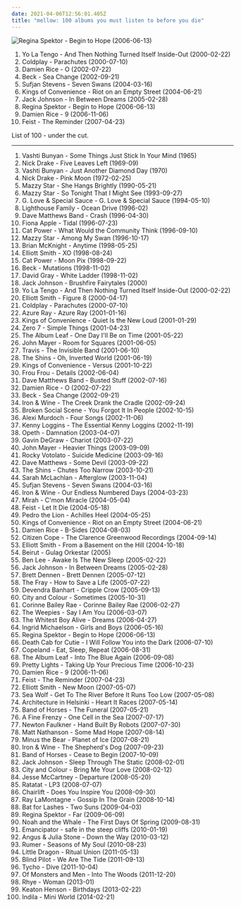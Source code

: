 ```yaml
---
date: 2021-04-06T12:56:01.405Z
title: "mellow: 100 albums you must listen to before you die"
---
```

![Regina Spektor - Begin to Hope (2006-06-13)](http://coverartarchive.org/release/7c48653c-8e50-4f8b-91a4-25321c500fed/25262967822-500.jpg "Regina Spektor - Begin to Hope (2006-06-13)")
<ol class="albums">
<li data-cover="http://coverartarchive.org/release/34c51172-d643-4cc7-81ac-cd06817aadbf/15059787553-500.jpg" data-tags="indie rock, mellow" role="button">Yo La Tengo - And Then Nothing Turned Itself Inside-Out (2000-02-22)</li>
<li data-cover="http://coverartarchive.org/release/435fc965-9121-461e-b8da-d9b505c9dc9b/4086974851-500.jpg" data-tags="coldplay, britpop" role="button">Coldplay - Parachutes (2000-07-10)</li>
<li data-cover="https://img.discogs.com/ZQlQz6fBE2IohmkyyWgN2qBYtbw=/fit-in/150x150/filters:strip_icc():format(jpeg):mode_rgb():quality(90)/discogs-images/R-1222805-1202239031.jpeg.jpg" data-tags="acoustic, singer-songwriter, folk" role="button">Damien Rice - O (2002-07-22)</li>
<li data-cover="http://coverartarchive.org/release/09dc8894-bb52-4edd-a31b-e74e30753a44/7066111416-500.jpg" data-tags="singer-songwriter, acoustic, beck" role="button">Beck - Sea Change (2002-09-21)</li>
<li data-cover="https://img.discogs.com/m0fgdWmyM4wTAr76YR_8WWo8On0=/fit-in/373x369/filters:strip_icc():format(jpeg):mode_rgb():quality(90)/discogs-images/R-5218555-1387813137-1639.jpeg.jpg" data-tags="indie, folk" role="button">Sufjan Stevens - Seven Swans (2004-03-16)</li>
<li data-cover="https://img.discogs.com/t2DFzehygut-LLu8PiP0MATU-Zo=/fit-in/600x591/filters:strip_icc():format(jpeg):mode_rgb():quality(90)/discogs-images/R-298445-1179488924.jpeg.jpg" data-tags="indie, acoustic, norwegian" role="button">Kings of Convenience - Riot on an Empty Street (2004-06-21)</li>
<li data-cover="http://coverartarchive.org/release/8803a42d-59ca-4eee-83ba-61fae63856f5/6148270094-500.jpg" data-tags="acoustic" role="button">Jack Johnson - In Between Dreams (2005-02-28)</li>
<li data-cover="http://coverartarchive.org/release/7c48653c-8e50-4f8b-91a4-25321c500fed/25262967822-500.jpg" data-tags="female vocalists, indie, singer-songwriter" role="button">Regina Spektor - Begin to Hope (2006-06-13)</li>
<li data-cover="http://coverartarchive.org/release/490595e7-8ec0-3ad1-ac51-95e816ecb24b/8345167017-500.jpg" data-tags="folk, singer-songwriter, acoustic" role="button">Damien Rice - 9 (2006-11-06)</li>
<li data-cover="http://coverartarchive.org/release/805d6908-afee-3a49-b6e0-e9ca5ce6a452/16767229098-500.jpg" data-tags="indie, female vocalists, indie pop, female vocalist, pop, alternative, indie rock" role="button">Feist - The Reminder (2007-04-23)</li>
</ol>
List of 100 - under the cut.
<!-- more -->

_________________

<ol class="albums">
<li data-cover="https://img.discogs.com/zM8o5H0dbngN1kISj4o5IIS9qvU=/fit-in/600x602/filters:strip_icc():format(jpeg):mode_rgb():quality(90)/discogs-images/R-1115835-1343568487-2712.jpeg.jpg" data-tags="folk" role="button">
Vashti Bunyan - Some Things Just Stick In Your Mind (1965)
</li>
<li data-cover="https://img.discogs.com/oTROP7ENuO6MR-lunRvDA3YRu1U=/fit-in/600x596/filters:strip_icc():format(jpeg):mode_rgb():quality(90)/discogs-images/R-383008-1240998303.jpeg.jpg" data-tags="folk, singer-songwriter" role="button">
Nick Drake - Five Leaves Left (1969-09)
</li>
<li data-cover="https://img.discogs.com/2x-W2u8k9mU9yX_EUoj7jyLfKac=/fit-in/600x600/filters:strip_icc():format(jpeg):mode_rgb():quality(90)/discogs-images/R-640394-1504973916-3642.jpeg.jpg" data-tags="folk, female vocalists, indie, alternative" role="button">
Vashti Bunyan - Just Another Diamond Day (1970)
</li>
<li data-cover="http://coverartarchive.org/release/2a274c12-8785-351a-9155-1d6d2dfde21c/23137783404-500.jpg" data-tags="folk, singer-songwriter" role="button">
Nick Drake - Pink Moon (1972-02-25)
</li>
<li data-cover="http://coverartarchive.org/release/c74307be-1085-4026-97ab-60b676e367c5/1923128273-500.jpg" data-tags="female vocalists, 90s, dream pop" role="button">
Mazzy Star - She Hangs Brightly (1990-05-21)
</li>
<li data-cover="http://coverartarchive.org/release/d9fa44a6-c79b-4b70-806b-af5eb748e8f8/5320516788-500.jpg" data-tags="dream pop, female vocalists, alternative, 90s" role="button">
Mazzy Star - So Tonight That I Might See (1993-09-27)
</li>
<li data-cover="http://coverartarchive.org/release/a9bc984c-c725-4fc7-8864-7835b7bc255b/9576050460-500.jpg" data-tags="mellow" role="button">
G. Love & Special Sauce - G. Love & Special Sauce (1994-05-10)
</li>
<li data-cover="http://coverartarchive.org/release/af4c39d7-2682-4190-ad19-0e53a2cbcde1/20982255789-500.jpg" data-tags="mellow, pop" role="button">
Lighthouse Family - Ocean Drive (1996-02)
</li>
<li data-cover="http://coverartarchive.org/release/cc41e65d-471e-37fb-a050-73393f0ba30a/1606468604-500.jpg" data-tags="90s, rock" role="button">
Dave Matthews Band - Crash (1996-04-30)
</li>
<li data-cover="http://coverartarchive.org/release/e1bba6de-84e1-37db-9123-6901cb01ec8d/1402280819-500.jpg" data-tags="female vocalists, alternative" role="button">
Fiona Apple - Tidal (1996-07-23)
</li>
<li data-cover="http://coverartarchive.org/release/cb552dc7-b0fe-4bcd-b864-1b3940baee8c/6010090362-500.jpg" data-tags="indie, female vocalists, female, alternative, indie rock, female singers, pop, rock, alternative rock, indie pop, female vocals, female vocalist, female voices, girls, indie-rock, female artists, female vocal, indie-pop, love song" role="button">
Cat Power - What Would the Community Think (1996-09-10)
</li>
<li data-cover="http://coverartarchive.org/release/3ee6bd30-4a23-40cb-9958-d0c321ccdff3/17361537089-500.jpg" data-tags="female vocalists, indie, alternative, alternative rock, indie rock, indie pop, female singers, female, pop, rock, girls, indie-rock, female vocals, female vocalist, female artists, female vocal, female voices, indie-pop" role="button">
Mazzy Star - Among My Swan (1996-10-17)
</li>
<li data-cover="https://img.discogs.com/INHfIH1gWbRyr-M7BSdllVnTAPY=/fit-in/600x592/filters:strip_icc():format(jpeg):mode_rgb():quality(90)/discogs-images/R-7190444-1572185227-9658.jpeg.jpg" data-tags="mellow, rnb" role="button">
Brian McKnight - Anytime (1998-05-25)
</li>
<li data-cover="http://coverartarchive.org/release/b099e2da-e1d6-394e-85be-0807ed6ed7e0/2981134688-500.jpg" data-tags="singer-songwriter, indie" role="button">
Elliott Smith - XO (1998-08-24)
</li>
<li data-cover="http://coverartarchive.org/release/5d58d210-a58c-4532-a2f5-54c6001a063d/12639050704-500.jpg" data-tags="90s, indie, mellow" role="button">
Cat Power - Moon Pix (1998-09-22)
</li>
<li data-cover="http://coverartarchive.org/release/295d2001-f034-447d-9545-56c8c63f6455/4507106452-500.jpg" data-tags="alternative, 90s, beck" role="button">
Beck - Mutations (1998-11-02)
</li>
<li data-cover="http://coverartarchive.org/release/90e63241-4650-4e1e-b41c-058a0d9a0407/23584939765-500.jpg" data-tags="david gray" role="button">
David Gray - White Ladder (1998-11-02)
</li>
<li data-cover="http://coverartarchive.org/release/34c07ea9-63ff-4d69-bfb2-279d52dda6da/27925708299-500.jpg" data-tags="acoustic" role="button">
Jack Johnson - Brushfire Fairytales (2000)
</li>
<li data-cover="http://coverartarchive.org/release/34c51172-d643-4cc7-81ac-cd06817aadbf/15059787553-500.jpg" data-tags="indie rock, mellow" role="button">
Yo La Tengo - And Then Nothing Turned Itself Inside-Out (2000-02-22)
</li>
<li data-cover="http://coverartarchive.org/release/8bc521b4-57af-4b4c-88a1-ad214c9c6516/9560550155-500.jpg" data-tags="singer-songwriter, indie" role="button">
Elliott Smith - Figure 8 (2000-04-17)
</li>
<li data-cover="http://coverartarchive.org/release/435fc965-9121-461e-b8da-d9b505c9dc9b/4086974851-500.jpg" data-tags="coldplay, britpop" role="button">
Coldplay - Parachutes (2000-07-10)
</li>
<li data-cover="http://coverartarchive.org/release/e02ccb17-e073-4439-a38c-a5008e1bcead/22576180833-500.jpg" data-tags="female vocalists, 00s" role="button">
Azure Ray - Azure Ray (2001-01-16)
</li>
<li data-cover="https://img.discogs.com/lsz4cKVgVZ2Y5vbRL35Nv2_vGoo=/fit-in/600x600/filters:strip_icc():format(jpeg):mode_rgb():quality(90)/discogs-images/R-9784862-1526804148-7507.jpeg.jpg" data-tags="acoustic, indie pop, indie" role="button">
Kings of Convenience - Quiet Is the New Loud (2001-01-29)
</li>
<li data-cover="http://coverartarchive.org/release/492ba46b-0c4b-48c6-8dae-162058dc95e9/12184142601-500.jpg" data-tags="chillout, downtempo" role="button">
Zero 7 - Simple Things (2001-04-23)
</li>
<li data-cover="http://coverartarchive.org/release/ac46568e-7818-4351-8d8a-a59ce427e636/21974963842-500.jpg" data-tags="post-rock" role="button">
The Album Leaf - One Day I'll Be on Time (2001-05-22)
</li>
<li data-cover="https://via.placeholder.com/450" data-tags="john mayer" role="button">
John Mayer - Room for Squares (2001-06-05)
</li>
<li data-cover="https://via.placeholder.com/450" data-tags="britpop, travis" role="button">
Travis - The Invisible Band (2001-06-10)
</li>
<li data-cover="http://coverartarchive.org/release/2f1b11bf-5dfe-450e-9db9-6b7804dc90eb/8040240591-500.jpg" data-tags="indie" role="button">
The Shins - Oh, Inverted World (2001-06-19)
</li>
<li data-cover="http://coverartarchive.org/release/34d72fb7-f20c-4caa-98aa-178249a8dc95/3038759182-500.jpg" data-tags="indie pop" role="button">
Kings of Convenience - Versus (2001-10-22)
</li>
<li data-cover="https://img.discogs.com/daq5ZWT8FClVsv-3G5seTAS3fUk=/fit-in/600x600/filters:strip_icc():format(jpeg):mode_rgb():quality(90)/discogs-images/R-221364-1144835058.jpeg.jpg" data-tags="female vocalists, electronic" role="button">
Frou Frou - Details (2002-06-04)
</li>
<li data-cover="http://coverartarchive.org/release/2479abd6-ae60-4776-b281-3d543d4718ae/5556494380-500.jpg" data-tags="rock" role="button">
Dave Matthews Band - Busted Stuff (2002-07-16)
</li>
<li data-cover="https://img.discogs.com/ZQlQz6fBE2IohmkyyWgN2qBYtbw=/fit-in/150x150/filters:strip_icc():format(jpeg):mode_rgb():quality(90)/discogs-images/R-1222805-1202239031.jpeg.jpg" data-tags="acoustic, singer-songwriter, folk" role="button">
Damien Rice - O (2002-07-22)
</li>
<li data-cover="http://coverartarchive.org/release/09dc8894-bb52-4edd-a31b-e74e30753a44/7066111416-500.jpg" data-tags="singer-songwriter, acoustic, beck" role="button">
Beck - Sea Change (2002-09-21)
</li>
<li data-cover="http://coverartarchive.org/release/e270a453-a6c5-4bbc-91d7-5e4378e7d08c/2500642993-500.jpg" data-tags="folk, indie, acoustic" role="button">
Iron & Wine - The Creek Drank the Cradle (2002-09-24)
</li>
<li data-cover="http://coverartarchive.org/release/4a62cd38-0405-33c0-ade2-6be951f7b777/8606673911-500.jpg" data-tags="indie, indie rock" role="button">
Broken Social Scene - You Forgot It In People (2002-10-15)
</li>
<li data-cover="http://coverartarchive.org/release/5c2e6103-520e-4459-b2d3-d74e86b608ae/17932879162-500.jpg" data-tags="indie, folk" role="button">
Alexi Murdoch - Four Songs (2002-11-06)
</li>
<li data-cover="http://coverartarchive.org/release/dcfe99cd-1889-4828-8702-24ffed30dd61/15192015448-500.jpg" data-tags="80s, mellow" role="button">
Kenny Loggins - The Essential Kenny Loggins (2002-11-19)
</li>
<li data-cover="http://coverartarchive.org/release/3fe02bae-ffbc-3a1f-82b7-d7b338f78b71/6695442614-500.jpg" data-tags="progressive rock" role="button">
Opeth - Damnation (2003-04-07)
</li>
<li data-cover="http://coverartarchive.org/release/07d95118-de70-4ce2-9296-c0a919834e47/6247612410-500.jpg" data-tags="rock, pop rock" role="button">
Gavin DeGraw - Chariot (2003-07-22)
</li>
<li data-cover="http://coverartarchive.org/release/de5686c7-a301-476e-b4df-61f67f83824b/6621900880-500.jpg" data-tags="john mayer, rock" role="button">
John Mayer - Heavier Things (2003-09-09)
</li>
<li data-cover="https://img.discogs.com/sRpday8nGi8Dve2m_7YHoJLOcYE=/fit-in/600x600/filters:strip_icc():format(jpeg):mode_rgb():quality(90)/discogs-images/R-1393564-1598195085-4722.jpeg.jpg" data-tags="rock, folk, mellow, 2000s, cosmic american music, annymix, singing songwriters, m singer-songwriter, worn-out from overplay, pat78, misc2, steve radio, wont play" role="button">
Rocky Votolato - Suicide Medicine (2003-09-16)
</li>
<li data-cover="https://img.discogs.com/F5rcyw3h2tBp5UcO18hh3z5fYYs=/fit-in/600x604/filters:strip_icc():format(jpeg):mode_rgb():quality(90)/discogs-images/R-8615478-1465192295-8925.jpeg.jpg" data-tags="rock" role="button">
Dave Matthews - Some Devil (2003-09-22)
</li>
<li data-cover="http://coverartarchive.org/release/735e9638-b555-49f5-b536-01ce8df1dbeb/22159704215-500.jpg" data-tags="indie, indie rock, the shins" role="button">
The Shins - Chutes Too Narrow (2003-10-21)
</li>
<li data-cover="http://coverartarchive.org/release/94982128-51c8-3a44-b77c-ec78be7d8e5f/20542671034-500.jpg" data-tags="sarah mclachlan" role="button">
Sarah McLachlan - Afterglow (2003-11-04)
</li>
<li data-cover="https://img.discogs.com/m0fgdWmyM4wTAr76YR_8WWo8On0=/fit-in/373x369/filters:strip_icc():format(jpeg):mode_rgb():quality(90)/discogs-images/R-5218555-1387813137-1639.jpeg.jpg" data-tags="indie, folk" role="button">
Sufjan Stevens - Seven Swans (2004-03-16)
</li>
<li data-cover="https://img.discogs.com/OVJ1kObTaUzbns3_1UIBUPftwJ8=/fit-in/600x600/filters:strip_icc():format(jpeg):mode_rgb():quality(90)/discogs-images/R-484100-1318784010.jpeg.jpg" data-tags="folk" role="button">
Iron & Wine - Our Endless Numbered Days (2004-03-23)
</li>
<li data-cover="https://img.discogs.com/kqYj4ochAeSGmKUFfOnxgKhxmf0=/fit-in/475x422/filters:strip_icc():format(jpeg):mode_rgb():quality(90)/discogs-images/R-525696-1285843401.jpeg.jpg" data-tags="indie, female vocalists, female, indie pop, rock, indie rock, female vocalist, pop, alternative, alternative rock, girls, indie-rock, female vocals, female artists, female vocal, female voices, female singers, indie-pop, love song" role="button">
Mirah - C'mon Miracle (2004-05-04)
</li>
<li data-cover="https://img.discogs.com/eU2kHxppsdd5tQ2SLv80GIxVNz8=/fit-in/600x600/filters:strip_icc():format(jpeg):mode_rgb():quality(90)/discogs-images/R-1006592-1520070252-6057.jpeg.jpg" data-tags="female vocalists, indie" role="button">
Feist - Let It Die (2004-05-18)
</li>
<li data-cover="http://coverartarchive.org/release/8265675c-28ee-4ed4-80ff-86f87e8c9229/27696792367-500.jpg" data-tags="indie, rock, alternative, seattle, indie rock, mellow, huh, bleak, northwest, ships ahoy, franny, gloeiworm, cat covers, have a copy" role="button">
Pedro the Lion - Achilles Heel (2004-05-25)
</li>
<li data-cover="https://img.discogs.com/t2DFzehygut-LLu8PiP0MATU-Zo=/fit-in/600x591/filters:strip_icc():format(jpeg):mode_rgb():quality(90)/discogs-images/R-298445-1179488924.jpeg.jpg" data-tags="indie, acoustic, norwegian" role="button">
Kings of Convenience - Riot on an Empty Street (2004-06-21)
</li>
<li data-cover="http://coverartarchive.org/release/79f75593-94ca-4b24-bfdb-91c0b9395b39/13538432061-500.jpg" data-tags="damien rice, acoustic, live" role="button">
Damien Rice - B-Sides (2004-08-03)
</li>
<li data-cover="http://coverartarchive.org/release/9b88cf3e-4077-4c1b-b5c2-148a7c7066c2/10876326803-500.jpg" data-tags="soul, citizen cope" role="button">
Citizen Cope - The Clarence Greenwood Recordings (2004-09-14)
</li>
<li data-cover="http://coverartarchive.org/release/f01097d5-8a73-3585-8c62-3831a3bd0db6/16096949332-500.jpg" data-tags="singer-songwriter, indie" role="button">
Elliott Smith - From a Basement on the Hill (2004-10-18)
</li>
<li data-cover="https://img.discogs.com/PD-7ipbDqLRiHS2eIae_5OmrkvI=/fit-in/600x600/filters:strip_icc():format(jpeg):mode_rgb():quality(90)/discogs-images/R-4279031-1360520797-9582.jpeg.jpg" data-tags="folk, indie" role="button">
Beirut - Gulag Orkestar (2005)
</li>
<li data-cover="http://coverartarchive.org/release/7f1caad2-d40e-4568-b316-a6b58bfaf03b/22120885010-500.jpg" data-tags="australian" role="button">
Ben Lee - Awake Is The New Sleep (2005-02-22)
</li>
<li data-cover="http://coverartarchive.org/release/8803a42d-59ca-4eee-83ba-61fae63856f5/6148270094-500.jpg" data-tags="acoustic" role="button">
Jack Johnson - In Between Dreams (2005-02-28)
</li>
<li data-cover="http://coverartarchive.org/release/cb2bd2f4-33c1-3659-b7ab-20f475ec6814/10281446683-500.jpg" data-tags="folk, singer-songwriter" role="button">
Brett Dennen - Brett Dennen (2005-07-12)
</li>
<li data-cover="https://via.placeholder.com/450" data-tags="alternative, the fray, rock" role="button">
The Fray - How to Save a Life (2005-07-22)
</li>
<li data-cover="https://img.discogs.com/anzSGKFBMIcDM4gL8mANEVa6RAs=/fit-in/433x430/filters:strip_icc():format(jpeg):mode_rgb():quality(90)/discogs-images/R-1194124-1608722085-6124.jpeg.jpg" data-tags="folk" role="button">
Devendra Banhart - Cripple Crow (2005-09-13)
</li>
<li data-cover="http://coverartarchive.org/release/bc7e4abe-5672-40d4-bb39-a72ba0293476/3375657581-500.jpg" data-tags="acoustic" role="button">
City and Colour - Sometimes (2005-10-31)
</li>
<li data-cover="https://img.discogs.com/cJD9YaMrOcFcA8aD_WRJTCk8vCM=/fit-in/600x595/filters:strip_icc():format(jpeg):mode_rgb():quality(90)/discogs-images/R-3635262-1391952508-1369.jpeg.jpg" data-tags="soul" role="button">
Corinne Bailey Rae - Corinne Bailey Rae (2006-02-27)
</li>
<li data-cover="http://coverartarchive.org/release/d6899a2a-4874-4be3-b411-b579596e992d/1386227079-500.jpg" data-tags="folk" role="button">
The Weepies - Say I Am You (2006-03-07)
</li>
<li data-cover="http://coverartarchive.org/release/991663bf-fc45-422f-bf7f-7e713c22b591/17925341829-500.jpg" data-tags="indie" role="button">
The Whitest Boy Alive - Dreams (2006-04-27)
</li>
<li data-cover="http://coverartarchive.org/release/f8fc46b2-ee63-4e41-8203-296e370f1168/10361326815-500.jpg" data-tags="singer-songwriter" role="button">
Ingrid Michaelson - Girls and Boys (2006-05-16)
</li>
<li data-cover="http://coverartarchive.org/release/7c48653c-8e50-4f8b-91a4-25321c500fed/25262967822-500.jpg" data-tags="female vocalists, indie, singer-songwriter" role="button">
Regina Spektor - Begin to Hope (2006-06-13)
</li>
<li data-cover="http://coverartarchive.org/release/ceeb60bd-f3d2-4b9e-988f-86555d894a21/19686688331-500.jpg" data-tags="indie, mellow" role="button">
Death Cab for Cutie - I Will Follow You into the Dark (2006-07-10)
</li>
<li data-cover="http://coverartarchive.org/release/c64999b0-8a0c-4085-96dd-7e4eab22c481/14990985445-500.jpg" data-tags="indie" role="button">
Copeland - Eat, Sleep, Repeat (2006-08-31)
</li>
<li data-cover="https://img.discogs.com/GPy5UWU-bunOlZMGD56Pky5MSg0=/fit-in/600x529/filters:strip_icc():format(jpeg):mode_rgb():quality(90)/discogs-images/R-789533-1532239155-6833.jpeg.jpg" data-tags="post-rock" role="button">
The Album Leaf - Into The Blue Again (2006-09-08)
</li>
<li data-cover="http://coverartarchive.org/release/d7548fbc-8cac-41e9-a59c-d286696ace9e/2402661758-500.jpg" data-tags="usa underground" role="button">
Pretty Lights - Taking Up Your Precious Time (2006-10-23)
</li>
<li data-cover="http://coverartarchive.org/release/490595e7-8ec0-3ad1-ac51-95e816ecb24b/8345167017-500.jpg" data-tags="folk, singer-songwriter, acoustic" role="button">
Damien Rice - 9 (2006-11-06)
</li>
<li data-cover="http://coverartarchive.org/release/805d6908-afee-3a49-b6e0-e9ca5ce6a452/16767229098-500.jpg" data-tags="indie, female vocalists, indie pop, female vocalist, pop, alternative, indie rock" role="button">
Feist - The Reminder (2007-04-23)
</li>
<li data-cover="https://img.discogs.com/lU-jb1-v8HnHNIeuFYS8UuKtkNY=/fit-in/600x600/filters:strip_icc():format(jpeg):mode_rgb():quality(90)/discogs-images/R-9832099-1487024275-2085.jpeg.jpg" data-tags="singer-songwriter, indie, indie rock" role="button">
Elliott Smith - New Moon (2007-05-07)
</li>
<li data-cover="http://coverartarchive.org/release/4ab7278a-20f0-49b2-b157-0a6baf1052c5/1951082691-500.jpg" data-tags="mellow" role="button">
Sea Wolf - Get To The River Before It Runs Too Low (2007-05-08)
</li>
<li data-cover="https://img.discogs.com/7EiCleCukimlnMSiRJ3HetVL9aI=/fit-in/600x539/filters:strip_icc():format(jpeg):mode_rgb():quality(90)/discogs-images/R-988152-1307744259.jpeg.jpg" data-tags="indie, indie pop, mellow, ghettotech, paredes de coura 2007, czalbums, ccano" role="button">
Architecture in Helsinki - Heart It Races (2007-05-14)
</li>
<li data-cover="http://coverartarchive.org/release/b6f6d5d5-dc60-495b-ab0e-57752fff5303/17901386044-500.jpg" data-tags="indie, indie rock, mellow, rock" role="button">
Band of Horses - The Funeral (2007-05-21)
</li>
<li data-cover="https://img.discogs.com/JEIfc9NdY3c9F5eLEJxd9_dr_54=/fit-in/600x527/filters:strip_icc():format(jpeg):mode_rgb():quality(90)/discogs-images/R-1148059-1202040265.jpeg.jpg" data-tags="female vocalist, indie" role="button">
A Fine Frenzy - One Cell in the Sea (2007-07-17)
</li>
<li data-cover="http://coverartarchive.org/release/eb09be91-a6c4-44f0-80a9-196c6a3372d8/21084805447-500.jpg" data-tags="british, uk, somgwriters" role="button">
Newton Faulkner - Hand Built By Robots (2007-07-30)
</li>
<li data-cover="http://coverartarchive.org/release/29e89c60-faff-4d58-8340-6e5d10b6b421/11894480075-500.jpg" data-tags="rock" role="button">
Matt Nathanson - Some Mad Hope (2007-08-14)
</li>
<li data-cover="http://coverartarchive.org/release/e3c0a8ce-6f8f-4aa2-9db0-f0a9a44504d8/2103706278-500.jpg" data-tags="indie rock, indie, mellow" role="button">
Minus the Bear - Planet of Ice (2007-08-21)
</li>
<li data-cover="http://coverartarchive.org/release/8211db1a-cbdb-3443-bb30-07e801e4272b/19801900502-500.jpg" data-tags="folk, indie" role="button">
Iron & Wine - The Shepherd's Dog (2007-09-23)
</li>
<li data-cover="http://coverartarchive.org/release/266d3199-79fa-4e99-b0c1-eb61f6e08796/1695014994-500.jpg" data-tags="indie rock" role="button">
Band of Horses - Cease to Begin (2007-10-09)
</li>
<li data-cover="https://via.placeholder.com/450" data-tags="acoustic" role="button">
Jack Johnson - Sleep Through The Static (2008-02-01)
</li>
<li data-cover="https://img.discogs.com/0eNuyw42eAvnSlmXyPh0zDCY9u8=/fit-in/600x600/filters:strip_icc():format(jpeg):mode_rgb():quality(90)/discogs-images/R-1627767-1233103685.jpeg.jpg" data-tags="acoustic" role="button">
City and Colour - Bring Me Your Love (2008-02-12)
</li>
<li data-cover="http://coverartarchive.org/release/ad21f6cc-9e6f-4a9f-8b5c-ec58ebecf569/23130186908-500.jpg" data-tags="pop, dance, rnb" role="button">
Jesse McCartney - Departure (2008-05-20)
</li>
<li data-cover="http://coverartarchive.org/release/6f260569-6480-4bff-a9a9-e9b055624fe1/18464208583-500.jpg" data-tags="electronic" role="button">
Ratatat - LP3 (2008-07-07)
</li>
<li data-cover="http://coverartarchive.org/release/c44a3d03-a9c5-446f-aa95-c09d1d060f4a/11914301771-500.jpg" data-tags="indie, indie pop, electronica, dream pop, chairlift" role="button">
Chairlift - Does You Inspire You (2008-09-30)
</li>
<li data-cover="http://coverartarchive.org/release/89fbb1ea-519a-4a19-9f30-75e44a0c99e2/7137338268-500.jpg" data-tags="folk, folk rock" role="button">
Ray LaMontagne - Gossip In The Grain (2008-10-14)
</li>
<li data-cover="http://coverartarchive.org/release/1589c9ec-b9d8-30e6-8f0c-57dd7c52ec35/8202001315-500.jpg" data-tags="alternative, atmospheric" role="button">
Bat for Lashes - Two Suns (2009-04-03)
</li>
<li data-cover="http://coverartarchive.org/release/8de3f2da-225f-49de-bb40-7a58e3bb0518/3715735677-500.jpg" data-tags="pop, piano, anti-folk, indie, alternative, indie pop, indie rock, 00s" role="button">
Regina Spektor - Far (2009-06-09)
</li>
<li data-cover="http://coverartarchive.org/release/ea6066fa-0342-43b9-9a09-fe86d6e7d8aa/10764902029-500.jpg" data-tags="folk, indie folk" role="button">
Noah and the Whale - The First Days Of Spring (2009-08-31)
</li>
<li data-cover="http://coverartarchive.org/release/47f2833f-f125-4a8c-8a10-a3fddf16c2b8/1772748552-500.jpg" data-tags="downtempo" role="button">
Emancipator - safe in the steep cliffs (2010-01-19)
</li>
<li data-cover="https://img.discogs.com/LrhznqUrhrbnOX4LXZY3sr6kwJw=/fit-in/293x293/filters:strip_icc():format(jpeg):mode_rgb():quality(90)/discogs-images/R-2187241-1268704983.jpeg.jpg" data-tags="folk, australian, acoustic, indie" role="button">
Angus & Julia Stone - Down the Way (2010-03-12)
</li>
<li data-cover="http://coverartarchive.org/release/a54be848-c2a6-4282-8438-aa08fa6e648b/15941011609-500.jpg" data-tags="soul, easy listening, soft rock, mellow, pop soul, soft rock revival" role="button">
Rumer - Seasons of My Soul (2010-08-23)
</li>
<li data-cover="https://img.discogs.com/SmWzFHMp4iRkXEpAx0Oc-PKF90I=/fit-in/450x453/filters:strip_icc():format(jpeg):mode_rgb():quality(90)/discogs-images/R-3033588-1312713162.jpeg.jpg" data-tags="trip-hop" role="button">
Little Dragon - Ritual Union (2011-05-13)
</li>
<li data-cover="http://coverartarchive.org/release/2df28d24-51e2-4b2a-85cb-ce4f58fb4d6b/11616367011-500.jpg" data-tags="indie" role="button">
Blind Pilot - We Are The Tide (2011-09-13)
</li>
<li data-cover="https://img.discogs.com/eqYvIP3HvdGEBWJpXbvG2t08zR4=/fit-in/600x600/filters:strip_icc():format(jpeg):mode_rgb():quality(90)/discogs-images/R-3130147-1317157566.jpeg.jpg" data-tags="electronic, downtempo" role="button">
Tycho - Dive (2011-10-04)
</li>
<li data-cover="http://coverartarchive.org/release/4768d1fc-efa0-4dda-bb7f-9856e806831a/3608510095-500.jpg" data-tags="icelandic" role="button">
Of Monsters and Men - Into The Woods (2011-12-20)
</li>
<li data-cover="http://coverartarchive.org/release/7dfd5c40-ee28-4fda-8369-fe3748f75930/3612285293-500.jpg" data-tags="soul, sophisti-pop" role="button">
Rhye - Woman (2013-01)
</li>
<li data-cover="http://coverartarchive.org/release/4914b6a7-b95f-4ed7-82df-fc85c3a1e682/4281607299-500.jpg" data-tags="folk, mellow, folk rock, bittersweet, depressing, music to fall asleep to" role="button">
Keaton Henson - Birthdays (2013-02-22)
</li>
<li data-cover="http://coverartarchive.org/release/2faeabf0-53b4-4601-8983-68337f569bad/6458215931-500.jpg" data-tags="chillout, vocal, chanson, alternative, folk, female vocalists, singer-songwriter, mellow, ethereal, alternative pop, vocal pop, better than expected, purchase list" role="button">
Indila - Mini World (2014-02-21)
</li>
</ol>